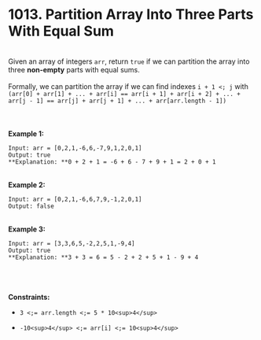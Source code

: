 # 1013. Partition Array Into Three Parts With Equal Sum

<br />Given an array of integers `arr`, return `true` if we can partition the array into three **non-empty** parts with equal sums.<br />
<br />Formally, we can partition the array if we can find indexes `i + 1 <; j` with `(arr[0] + arr[1] + ... + arr[i] == arr[i + 1] + arr[i + 2] + ... + arr[j - 1] == arr[j] + arr[j + 1] + ... + arr[arr.length - 1])`<br />
<br /> <br />
<br />**Example 1:**<br />
```
Input: arr = [0,2,1,-6,6,-7,9,1,2,0,1]
Output: true
**Explanation: **0 + 2 + 1 = -6 + 6 - 7 + 9 + 1 = 2 + 0 + 1
```
<br />**Example 2:**<br />
```
Input: arr = [0,2,1,-6,6,7,9,-1,2,0,1]
Output: false
```
<br />**Example 3:**<br />
```
Input: arr = [3,3,6,5,-2,2,5,1,-9,4]
Output: true
**Explanation: **3 + 3 = 6 = 5 - 2 + 2 + 5 + 1 - 9 + 4
```
<br /> <br />
<br />**Constraints:**<br />

* `3 <;= arr.length <;= 5 * 10<sup>4</sup>`

* `-10<sup>4</sup> <;= arr[i] <;= 10<sup>4</sup>`